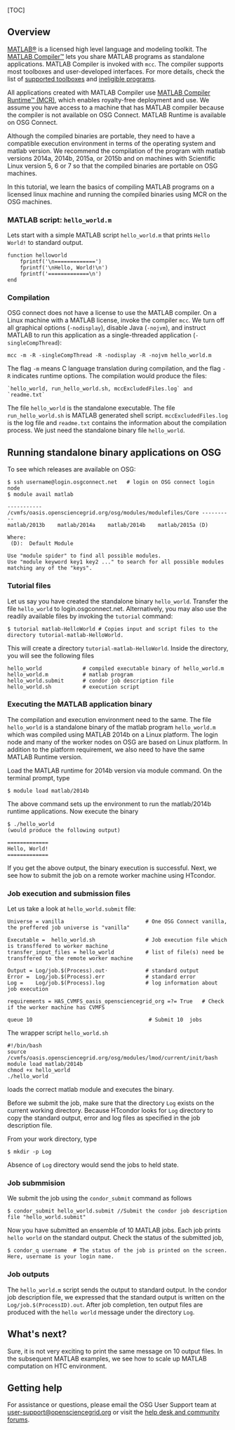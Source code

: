 [title]: - "Basics of compiled MATLAB applications - Hello World example"  
[TOC]
 
 
## Overview

[MATLAB®](http://www.mathworks.com/products/matlab/) is a licensed high level language and modeling toolkit. The [MATLAB Compiler™](http://www.mathworks.com/products/compiler/) lets you share MATLAB programs as standalone applications.  MATLAB Compiler is invoked with `mcc`. The compiler supports most toolboxes and user-developed 
interfaces. For more details, check the list of [supported toolboxes](http://www.mathworks.com/products/compiler/supported/compiler_support.html) 
and [ineligible programs](http://www.mathworks.com/products/ineligible_programs/).  


All applications created with MATLAB Compiler use [MATLAB Compiler Runtime™ (MCR)](http://www.mathworks.com/products/compiler/mcr/), which enables royalty-free deployment and use. We assume you have access to a machine that has MATLAB compiler because the compiler is not available on OSG Connect.  MATLAB Runtime is available 
on OSG Connect. 

Although the compiled binaries are portable, they need to have a compatible execution environment in terms of the 
operating system and matlab version. We recommend the 
compilation of the program with matlab versions 2014a, 2014b, 2015a, or 2015b and on machines with 
Scientific Linux version 5, 6 or 7 so that the compiled binaries are portable on OSG machines.  

In this tutorial, we learn the basics of compiling MATLAB programs on a licensed linux machine and running the 
compiled binaries using MCR on the OSG machines. 


### MATLAB script: `hello_world.m` 

Lets start with a simple MATLAB script `hello_world.m` that prints `Hello World!` to standard output. 
    
    function helloworld
        fprintf('\n=============')
        fprintf('\nHello, World!\n')
        fprintf('=============\n')
    end  

### Compilation 

OSG connect does not have a license to use the MATLAB compiler. On a Linux machine with a MATLAB 
license, invoke the compiler `mcc`.  We turn off all graphical options (`-nodisplay`), disable Java (`-nojvm`), and instruct MATLAB to run this application as a single-threaded application (`-singleCompThread`):

    mcc -m -R -singleCompThread -R -nodisplay -R -nojvm hello_world.m

The flag `-m` means C language translation during compilation, and the flag `-R` indicates runtime options.  The compilation would produce the files: 

    `hello_world, run_hello_world.sh, mccExcludedFiles.log` and `readme.txt`

The file `hello_world` is the standalone executable. The file `run_hello_world.sh` is MATLAB generated shell script. `mccExcludedFiles.log` is the log file and `readme.txt` contains the information about the compilation process. We just need the standalone binary file `hello_world`. 

## Running standalone binary applications on OSG

To see which releases are available on OSG:

    $ ssh username@login.osgconnect.net   # login on OSG connect login node
    $ module avail matlab
    
    ----------- /cvmfs/oasis.opensciencegrid.org/osg/modules/modulefiles/Core ----------
    matlab/2013b    matlab/2014a    matlab/2014b    matlab/2015a (D)

    Where:
     (D):  Default Module

    Use "module spider" to find all possible modules.
    Use "module keyword key1 key2 ..." to search for all possible modules matching any of the "keys".


### Tutorial files

Let us say you have created the standalone binary `hello_world`. Transfer the file `hello_world` to login.osgconnect.net. Alternatively, you may also use the readily available files by invoking the `tutorial` command: 


    $ tutorial matlab-HelloWorld # Copies input and script files to the directory tutorial-matlab-HelloWorld.
 
This will create a directory `tutorial-matlab-HelloWorld`. Inside the directory, you will see the following files
   
    hello_world             # compiled executable binary of hello_world.m
    hello_world.m           # matlab program
    hello_world.submit      # condor job description file
    hello_world.sh          # execution script

### Executing the MATLAB application binary

The compilation and execution environment need to the same. The file `hello_world` is a standalone binary of the matlab program `hello_world.m` which was compiled using MATLAB 2014b on a Linux platform. The login node and many of the worker nodes on OSG are based on Linux platform. In addition to the platform requirement, we also need to have the same MATLAB Runtime version. 

Load the MATLAB runtime for 2014b version via module command.  On the terminal prompt, type

    $ module load matlab/2014b 

The above command sets up the environment to run the matlab/2014b runtime applications.  Now execute the binary

    $ ./hello_world
    (would produce the following output)

    =============
    Hello, World!
    =============

If you get the above output, the binary execution is successful. Next, we see how to submit the job on a remote worker machine using HTcondor. 

### Job execution and submission files

Let us take a look at `hello_world.submit` file: 


    Universe = vanilla                          # One OSG Connect vanilla, the preffered job universe is "vanilla"

    Executable =  hello_world.sh                # Job execution file which is transffered to worker machine
    transfer_input_files = hello_world          # list of file(s) need be transffered to the remote worker machine 

    Output = Log/job.$(Process).out⋅            # standard output 
    Error =  Log/job.$(Process).err             # standard error
    Log =    Log/job.$(Process).log             # log information about job execution

    requirements = HAS_CVMFS_oasis_opensciencegrid_org =?= True   # Check if the worker machine has CVMFS 

    queue 10                                     # Submit 10  jobs


The wrapper script `hello_world.sh`  

    #!/bin/bash
    source /cvmfs/oasis.opensciencegrid.org/osg/modules/lmod/current/init/bash
    module load matlab/2014b
    chmod +x hello_world
    ./hello_world

loads the correct matlab module and executes the binary. 

Before we submit the job, make sure that the directory `Log` exists on the current working directory. Because HTcondor looks for `Log` directory to copy the standard output, error and log files as specified in the job description file. 

From your work directory, type

    $ mkdir -p Log

Absence of `Log` directory would send the jobs to held state. 

### Job submmision 

We submit the job using the `condor_submit` command as follows

	$ condor_submit hello_world.submit //Submit the condor job description file "hello_world.submit"

Now you have submitted an ensemble of 10 MATLAB jobs. Each job prints `hello world` on the standard 
output. Check the status of the submitted job,  

	$ condor_q username  # The status of the job is printed on the screen. Here, username is your login name.


### Job outputs 

The `hello_world.m` script sends the output to standard output. In the condor job description file, we expressed that the standard output is written on the `Log/job.$(ProcessID).out`. After job completion, ten output files are produced with the `hello world` message under the directory `Log`. 

## What's next? 
Sure, it is not very exciting to print the same message on 10 output files. In the subsequent MATLAB 
examples,  we see  how to scale up MATLAB computation on HTC environment. 

## Getting help
For assistance or questions, please email the OSG User Support team  at [user-support@opensciencegrid.org](mailto:user-support@opensciencegrid.org) or visit the [help desk and community forums](http://support.opensciencegrid.org).
